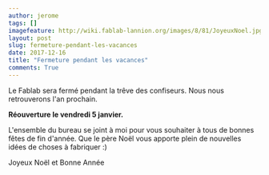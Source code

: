 ```yaml
---
author: jerome
tags: []
imagefeature: http://wiki.fablab-lannion.org/images/8/81/JoyeuxNoel.jpg
layout: post
slug: fermeture-pendant-les-vacances
date: 2017-12-16
title: "Fermeture pendant les vacances"
comments: True
---
```


Le Fablab sera fermé pendant la trêve des confiseurs. Nous nous retrouverons l'an prochain.

**Réouverture le vendredi 5 janvier.**

L'ensemble du bureau se joint à moi pour vous souhaiter à tous de bonnes fêtes de fin d'année.
Que le père Noël vous apporte plein de nouvelles idées de choses à fabriquer :)

Joyeux Noël et Bonne Année
